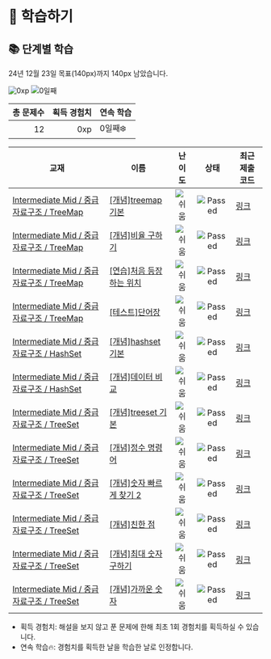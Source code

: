 # 📖 학습하기

## 📚 단계별 학습
24년 12월 23일 목표(140px)까지 140px 남았습니다.

![0xp](https://img.shields.io/badge/EXP-0xp-%235cb85c.svg?for-the-badge)
![0일째](https://img.shields.io/badge/연속학습-0일째-%23E34F26.svg?for-the-badge)

|총 문제수|획득 경험치|연속 학습|
|---:|---:|---|
12|0xp|0일째❄️|

|교재|이름|난이도|상태|최근 제출 코드|
|---|---|:---:|:---:|---|
|[Intermediate Mid / 중급 자료구조 / TreeMap](https://www.codetree.ai/missions?missionId=8)|[[개념]treemap 기본](https://www.codetree.ai/missions/8/problems/treemap-basic)|![쉬움][easy]|![Passed][passed]|[링크](https://github.com/bluesky0904/codetree-TILs/blob/main/241223/treemap%20%EA%B8%B0%EB%B3%B8/treemap-basic.cpp)|
|[Intermediate Mid / 중급 자료구조 / TreeMap](https://www.codetree.ai/missions?missionId=8)|[[개념]비율 구하기](https://www.codetree.ai/missions/8/problems/find-proportions)|![쉬움][easy]|![Passed][passed]|[링크](https://github.com/bluesky0904/codetree-TILs/blob/main/241223/%EB%B9%84%EC%9C%A8%20%EA%B5%AC%ED%95%98%EA%B8%B0/find-proportions.cpp)|
|[Intermediate Mid / 중급 자료구조 / TreeMap](https://www.codetree.ai/missions?missionId=8)|[[연습]처음 등장하는 위치](https://www.codetree.ai/missions/8/problems/first-appearing-position)|![쉬움][easy]|![Passed][passed]|[링크](https://github.com/bluesky0904/codetree-TILs/blob/main/241223/%EC%B2%98%EC%9D%8C%20%EB%93%B1%EC%9E%A5%ED%95%98%EB%8A%94%20%EC%9C%84%EC%B9%98/first-appearing-position.cpp)|
|[Intermediate Mid / 중급 자료구조 / TreeMap](https://www.codetree.ai/missions?missionId=8)|[[테스트]단어장](https://www.codetree.ai/missions/8/problems/word-list)|![쉬움][easy]|![Passed][passed]|[링크](https://github.com/bluesky0904/codetree-TILs/blob/main/241223/%EB%8B%A8%EC%96%B4%EC%9E%A5/word-list.cpp)|
|[Intermediate Mid / 중급 자료구조 / HashSet](https://www.codetree.ai/missions?missionId=8)|[[개념]hashset 기본](https://www.codetree.ai/missions/8/problems/hashset-basic)|![쉬움][easy]|![Passed][passed]|[링크](https://github.com/bluesky0904/codetree-TILs/blob/main/241223/hashset%20%EA%B8%B0%EB%B3%B8/hashset-basic.cpp)|
|[Intermediate Mid / 중급 자료구조 / HashSet](https://www.codetree.ai/missions?missionId=8)|[[개념]데이터 비교](https://www.codetree.ai/missions/8/problems/data-comparison)|![쉬움][easy]|![Passed][passed]|[링크](https://github.com/bluesky0904/codetree-TILs/blob/main/241223/%EB%8D%B0%EC%9D%B4%ED%84%B0%20%EB%B9%84%EA%B5%90/data-comparison.cpp)|
|[Intermediate Mid / 중급 자료구조 / TreeSet](https://www.codetree.ai/missions?missionId=8)|[[개념]treeset 기본](https://www.codetree.ai/missions/8/problems/treeset-basic)|![쉬움][easy]|![Passed][passed]|[링크](https://github.com/bluesky0904/codetree-TILs/blob/main/241223/treeset%20%EA%B8%B0%EB%B3%B8/treeset-basic.cpp)|
|[Intermediate Mid / 중급 자료구조 / TreeSet](https://www.codetree.ai/missions?missionId=8)|[[개념]정수 명령어](https://www.codetree.ai/missions/8/problems/Integer-command)|![쉬움][easy]|![Passed][passed]|[링크](https://github.com/bluesky0904/codetree-TILs/blob/main/241223/%EC%A0%95%EC%88%98%20%EB%AA%85%EB%A0%B9%EC%96%B4/Integer-command.cpp)|
|[Intermediate Mid / 중급 자료구조 / TreeSet](https://www.codetree.ai/missions?missionId=8)|[[개념]숫자 빠르게 찾기 2](https://www.codetree.ai/missions/8/problems/find-number-fast-2)|![쉬움][easy]|![Passed][passed]|[링크](https://github.com/bluesky0904/codetree-TILs/blob/main/241223/%EC%88%AB%EC%9E%90%20%EB%B9%A0%EB%A5%B4%EA%B2%8C%20%EC%B0%BE%EA%B8%B0%202/find-number-fast-2.cpp)|
|[Intermediate Mid / 중급 자료구조 / TreeSet](https://www.codetree.ai/missions?missionId=8)|[[개념]친한 점](https://www.codetree.ai/missions/8/problems/frendly-point)|![쉬움][easy]|![Passed][passed]|[링크](https://github.com/bluesky0904/codetree-TILs/blob/main/241223/%EC%B9%9C%ED%95%9C%20%EC%A0%90/frendly-point.cpp)|
|[Intermediate Mid / 중급 자료구조 / TreeSet](https://www.codetree.ai/missions?missionId=8)|[[개념]최대 숫자 구하기](https://www.codetree.ai/missions/8/problems/find-maximum-number)|![쉬움][easy]|![Passed][passed]|[링크](https://github.com/bluesky0904/codetree-TILs/blob/main/241223/%EC%B5%9C%EB%8C%80%20%EC%88%AB%EC%9E%90%20%EA%B5%AC%ED%95%98%EA%B8%B0/find-maximum-number.cpp)|
|[Intermediate Mid / 중급 자료구조 / TreeSet](https://www.codetree.ai/missions?missionId=8)|[[개념]가까운 숫자](https://www.codetree.ai/missions/8/problems/nearest-number)|![쉬움][easy]|![Passed][passed]|[링크](https://github.com/bluesky0904/codetree-TILs/blob/main/241223/%EA%B0%80%EA%B9%8C%EC%9A%B4%20%EC%88%AB%EC%9E%90/nearest-number.cpp)|


* 획득 경험치: 해설을 보지 않고 푼 문제에 한해 최초 1회 경험치를 획득하실 수 있습니다.
* 연속 학습🔥: 경험치를 획득한 날을 학습한 날로 인정합니다.










[b5]: https://img.shields.io/badge/Bronze_5-%235D3E31.svg
[b4]: https://img.shields.io/badge/Bronze_4-%235D3E31.svg
[b3]: https://img.shields.io/badge/Bronze_3-%235D3E31.svg
[b2]: https://img.shields.io/badge/Bronze_2-%235D3E31.svg
[b1]: https://img.shields.io/badge/Bronze_1-%235D3E31.svg
[s5]: https://img.shields.io/badge/Silver_5-%23394960.svg
[s4]: https://img.shields.io/badge/Silver_4-%23394960.svg
[s3]: https://img.shields.io/badge/Silver_3-%23394960.svg
[s2]: https://img.shields.io/badge/Silver_2-%23394960.svg
[s1]: https://img.shields.io/badge/Silver_1-%23394960.svg
[g5]: https://img.shields.io/badge/Gold_5-%23FFC433.svg
[g4]: https://img.shields.io/badge/Gold_4-%23FFC433.svg
[g3]: https://img.shields.io/badge/Gold_3-%23FFC433.svg
[g2]: https://img.shields.io/badge/Gold_2-%23FFC433.svg
[g1]: https://img.shields.io/badge/Gold_1-%23FFC433.svg
[p5]: https://img.shields.io/badge/Platinum_5-%2376DDD8.svg
[p4]: https://img.shields.io/badge/Platinum_4-%2376DDD8.svg
[p3]: https://img.shields.io/badge/Platinum_3-%2376DDD8.svg
[p2]: https://img.shields.io/badge/Platinum_2-%2376DDD8.svg
[p1]: https://img.shields.io/badge/Platinum_1-%2376DDD8.svg
[passed]: https://img.shields.io/badge/Passed-%23009D27.svg
[failed]: https://img.shields.io/badge/Failed-%23D24D57.svg
[easy]: https://img.shields.io/badge/쉬움-%235cb85c.svg?for-the-badge
[medium]: https://img.shields.io/badge/보통-%23FFC433.svg?for-the-badge
[hard]: https://img.shields.io/badge/어려움-%23D24D57.svg?for-the-badge